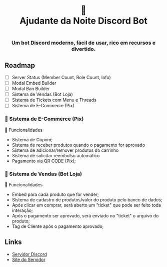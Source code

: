 <h1 align="center">
📄<br>Ajudante da Noite Discord Bot
</h1>

<h3 align="center">
<br>Um bot Discord moderno, fácil de usar, rico em recursos e divertido.
</h3>

Roadmap
------
- [ ] Server Status (Member Count, Role Count, Info)
- [ ] Modal Embed Builder
- [ ] Modal Ban Builder
- [ ] Sistema de Vendas (Bot Loja)
- [ ] Sistema de Tickets com Menu e Threads
- [ ] Sistema de E-Commerce (Pix)
### 🏪 Sistema de E-Commerce (Pix)
📁 Funcionalidades
* Sistema de Cupom;
* Sistema de receber produtos quando o pagamento for aprovado
* Sistema de adicionar/remover produtos do carrinho
* Sistema de solicitar reembolso automático
* Pagamento via QR CODE (Pix);
### 🛒 Sistema de Vendas (Bot Loja) 
📁 Funcionalidades
* Embed para cada produto que for vender;
* Sistema de cadastro de produtos/valor do produto pelo banco de dados;
* Após clicar em comprar, será aberto um "ticket" que pode ser feito toda interação;
* Após o pagamento ser aprovado, será enviado no "ticket" o arquivo do produto;
* Tag de Cliente após o pagamento aprovado;

Links
------

- [Servidor Discord](https://discord.gg/mestredanoite)
- [Site do Servidor](https://v-rising.vercel.app)